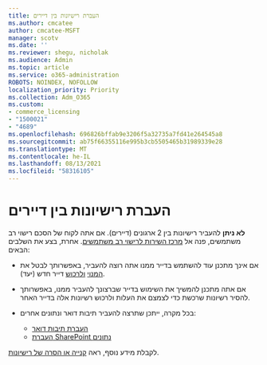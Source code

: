 ```yaml
---
title: העברת רישיונות בין דיירים
ms.author: cmcatee
author: cmcatee-MSFT
manager: scotv
ms.date: ''
ms.reviewer: shegu, nicholak
ms.audience: Admin
ms.topic: article
ms.service: o365-administration
ROBOTS: NOINDEX, NOFOLLOW
localization_priority: Priority
ms.collection: Adm_O365
ms.custom:
- commerce_licensing
- "1500021"
- "4689"
ms.openlocfilehash: 696826bffab9e3206f5a32735a7fd41e264545a8
ms.sourcegitcommit: ab75f66355116e995b3cb5505465b31989339e28
ms.translationtype: MT
ms.contentlocale: he-IL
ms.lasthandoff: 08/13/2021
ms.locfileid: "58316105"
---
```

# <a name="transfer-licenses-between-tenants"></a>העברת רישיונות בין דיירים

**לא ניתן** להעביר רישיונות בין 2 ארגונים (דיירים). אם אתה לקוח של הסכם רישוי רב משתמשים, פנה אל [מרכז השירות לרישוי רב משתמשים](https://support.microsoft.com/help/4471406/how-to-contact-the-microsoft-volume-licensing-service-center). אחרת, בצע את השלבים הבאים:

- אם אינך מתכנן עוד להשתמש בדייר ממנו אתה רוצה להעביר, באפשרותך לבטל את [המנוי](https://admin.microsoft.com/Adminportal/Home?source=applauncher#/subscriptions) [ולרכוש](https://www.microsoft.com/microsoft-365/business/compare-all-microsoft-365-business-products?rtc=2&activetab=tab:primaryr2) דייר חדש (יעד).
- אם אתה מתכנן להמשיך את השימוש בדייר שברצונך להעביר ממנו, [](https://docs.microsoft.com/microsoft-365/commerce/licenses/buy-licenses#buy-or-remove-licenses-for-your-business-subscription) באפשרותך להסיר רשיונות שרכשת כדי לצמצם את העלות ולרכוש רשיונות אלה בדייר האחר.
- בכל מקרה, ייתכן שתרצה להעביר תיבות דואר ונתונים אחרים:

    - [העברת תיבות דואר](https://docs.microsoft.com/Exchange/mailbox-migration/migrate-mailboxes-across-tenants)
    - [העברת SharePoint נתונים](https://aka.ms/modernSpoAdminCenter/CloudContentMigrations)

לקבלת מידע נוסף, ראה [קנייה או הסרה של רישיונות](https://docs.microsoft.com/microsoft-365/commerce/licenses/buy-licenses).